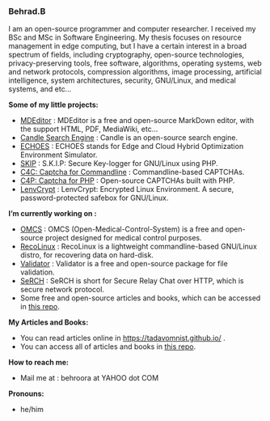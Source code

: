 ### Behrad.B

I am an open-source programmer and computer researcher. I received my BSc and MSc in Software Engineering. My thesis focuses on resource management in edge computing, but I have a certain interest in a broad spectrum of fields, including cryptography, open-source technologies, privacy-preserving tools, free software, algorithms, operating systems, web and network protocols, compression algorithms, image processing, artificial intelligence, system architectures, security, GNU/Linux, and medical systems, and etc...

**Some of my little projects:**
+ [MDEditor](https://github.com/TadavomnisT/MDEditor) : MDEditor is a free and open-source MarkDown editor, with the support HTML, PDF, MediaWiki, etc...
+ [Candle Search Engine](https://github.com/TadavomnisT/candle_search_engine) : Candle is an open-source search engine.
+ [ECHOES](https://github.com/TadavomnisT/ECHOES) : ECHOES stands for Edge and Cloud Hybrid Optimization Environment Simulator.
+ [SKIP](https://github.com/TadavomnisT/SKIP) : S.K.I.P: Secure Key-logger for GNU/Linux using PHP.
+ [C4C: Captcha for Commandline](https://github.com/TadavomnisT/captcha-for-commandline) : Commandline-based CAPTCHAs.
+ [C4P: Captcha for PHP](https://github.com/TadavomnisT/captcha_for_php) : Open-source CAPTCHAs built with PHP.
+ [LenvCrypt](https://github.com/TadavomnisT/LenvCrypt) :  LenvCrypt: Encrypted Linux Environment. A secure, password-protected safebox for GNU/Linux. 

**I’m currently working on :**
+ [OMCS](https://github.com/Tadavomnism/Open-Medical-Control-System) : OMCS (Open-Medical-Control-System) is a free and open-source project designed for medical control purposes.
+ [RecoLinux](https://github.com/TadavomnisT/RecoLinux) : RecoLinux is a lightweight commandline-based GNU/Linux distro, for recovering data on hard-disk.
+ [Validator](https://github.com/TadavomnisT/validator) : Validator is a free and open-source package for file validation.
+ [SeRCH](https://github.com/TadavomnisT/SeRCH) :  SeRCH is short for Secure Relay Chat over HTTP, which is secure network protocol.
+ Some free and open-source articles and books, which can be accessed in [this repo](https://github.com/TadavomnisT/OpenArticles). 

**My Articles and Books:**
* You can read articles online in https://tadavomnist.github.io/ .
* You can access all of articles and books in [this repo](https://github.com/TadavomnisT/OpenArticles).

**How to reach me:**
+ Mail me at : behroora at YAHOO dot COM

**Pronouns:** 
+ he/him

